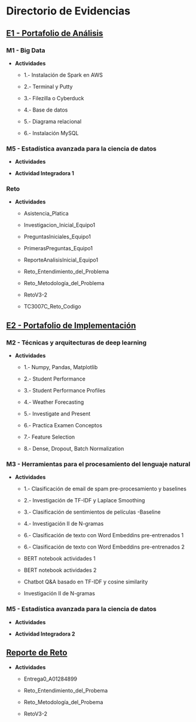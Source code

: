 # Directorio de Evidencias

## <u> E1 - Portafolio de Análisis </u>

### M1 - Big Data

- **Actividades**

  - 1.- Instalación de Spark en AWS

  - 2.- Terminal y Putty

  - 3.- Filezilla o Cyberduck

  - 4.- Base de datos

  - 5.- Diagrama relacional

  - 6.- Instalación MySQL

### M5 - Estadística avanzada para la ciencia de datos

- **Actividades**

- **Actividad Integradora 1**

### Reto

- **Actividades**

  - Asistencia_Platica

  - Investigacion_Inicial_Equipo1

  - PreguntasIniciales_Equipo1

  - PrimerasPreguntas_Equipo1

  - ReporteAnalisisInicial_Equipo1

  - Reto_Entendimiento_del_Problema

  - Reto_Metodología_del_Problema

  - RetoV3-2

  - TC3007C_Reto_Codigo

## <u> E2 - Portafolio de Implementación </u>

### M2 - Técnicas y arquitecturas de deep learning

- **Actividades**

  - 1.- Numpy, Pandas, Matplotlib

  - 2.- Student Performance

  - 3.- Student Performance Profiles

  - 4.- Weather Forecasting

  - 5.- Investigate and Present

  - 6.- Practica Examen Conceptos

  - 7.- Feature Selection

  - 8.- Dense, Dropout, Batch Normalization

### M3 - Herramientas para el procesamiento del lenguaje natural

- **Actividades**

  - 1.- Clasificación de email de spam pre-procesamiento y baselines

  - 2.- Investigación de TF-IDF y Laplace Smoothing

  - 3.- Clasificación de sentimientos de películas -Baseline

  - 4.- Investigación II de N-gramas

  - 6.- Clasificación de texto con Word Embeddins pre-entrenados 1

  - 6.- Clasificación de texto con Word Embeddins pre-entrenados 2

  - BERT notebook actividades 1

  - BERT notebook actividades 2

  - Chatbot Q&A basado en TF-IDF y cosine similarity

  - Investigación II de N-gramas

### M5 - Estadística avanzada para la ciencia de datos

- **Actividades**

- **Actividad Integradora 2**

## <u> Reporte de Reto </u>

- **Actividades**

  - Entrega0_A01284899

  - Reto_Entendimiento_del_Probema

  - Reto_Metodología_del_Probema

  - RetoV3-2
